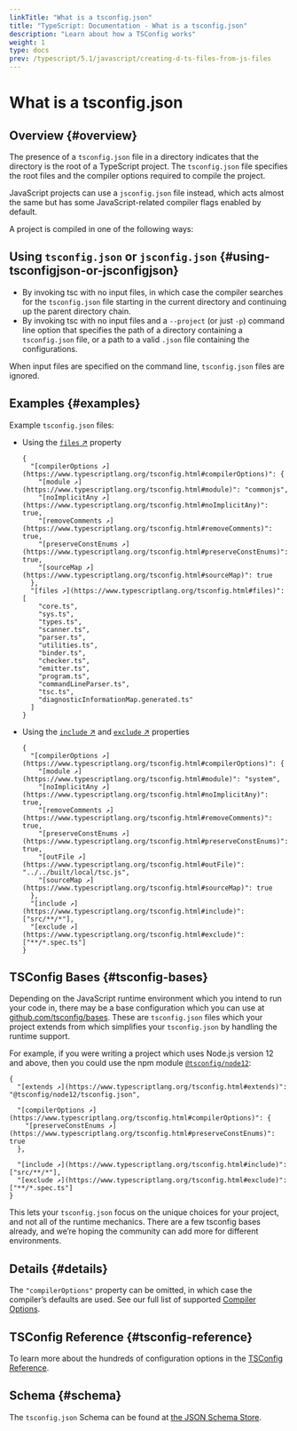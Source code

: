 ```yaml
---
linkTitle: "What is a tsconfig.json"
title: "TypeScript: Documentation - What is a tsconfig.json"
description: "Learn about how a TSConfig works"
weight: 1
type: docs
prev: /typescript/5.1/javascript/creating-d-ts-files-from-js-files
---
```


# What is a tsconfig.json

## Overview {#overview}

The presence of a `tsconfig.json` file in a directory indicates that the directory is the root of a TypeScript project.
The `tsconfig.json` file specifies the root files and the compiler options required to compile the project.

JavaScript projects can use a `jsconfig.json` file instead, which acts almost the same but has some JavaScript-related compiler flags enabled by default.

A project is compiled in one of the following ways:

## Using `tsconfig.json` or `jsconfig.json` {#using-tsconfigjson-or-jsconfigjson}

- By invoking tsc with no input files, in which case the compiler searches for the `tsconfig.json` file starting in the current directory and continuing up the parent directory chain.
- By invoking tsc with no input files and a `--project` (or just `-p`) command line option that specifies the path of a directory containing a `tsconfig.json` file, or a path to a valid `.json` file containing the configurations.

When input files are specified on the command line, `tsconfig.json` files are ignored.

## Examples {#examples}

Example `tsconfig.json` files:

- Using the [`files` ↗](https://www.typescriptlang.org/tsconfig.html#files) property

  ```
  {
    "[compilerOptions ↗](https://www.typescriptlang.org/tsconfig.html#compilerOptions)": {
      "[module ↗](https://www.typescriptlang.org/tsconfig.html#module)": "commonjs",
      "[noImplicitAny ↗](https://www.typescriptlang.org/tsconfig.html#noImplicitAny)": true,
      "[removeComments ↗](https://www.typescriptlang.org/tsconfig.html#removeComments)": true,
      "[preserveConstEnums ↗](https://www.typescriptlang.org/tsconfig.html#preserveConstEnums)": true,
      "[sourceMap ↗](https://www.typescriptlang.org/tsconfig.html#sourceMap)": true
    },
    "[files ↗](https://www.typescriptlang.org/tsconfig.html#files)": [
      "core.ts",
      "sys.ts",
      "types.ts",
      "scanner.ts",
      "parser.ts",
      "utilities.ts",
      "binder.ts",
      "checker.ts",
      "emitter.ts",
      "program.ts",
      "commandLineParser.ts",
      "tsc.ts",
      "diagnosticInformationMap.generated.ts"
    ]
  }
  ```

- Using the [`include` ↗](https://www.typescriptlang.org/tsconfig.html#include) and [`exclude` ↗](https://www.typescriptlang.org/tsconfig.html#exclude) properties

  ```
  {
    "[compilerOptions ↗](https://www.typescriptlang.org/tsconfig.html#compilerOptions)": {
      "[module ↗](https://www.typescriptlang.org/tsconfig.html#module)": "system",
      "[noImplicitAny ↗](https://www.typescriptlang.org/tsconfig.html#noImplicitAny)": true,
      "[removeComments ↗](https://www.typescriptlang.org/tsconfig.html#removeComments)": true,
      "[preserveConstEnums ↗](https://www.typescriptlang.org/tsconfig.html#preserveConstEnums)": true,
      "[outFile ↗](https://www.typescriptlang.org/tsconfig.html#outFile)": "../../built/local/tsc.js",
      "[sourceMap ↗](https://www.typescriptlang.org/tsconfig.html#sourceMap)": true
    },
    "[include ↗](https://www.typescriptlang.org/tsconfig.html#include)": ["src/**/*"],
    "[exclude ↗](https://www.typescriptlang.org/tsconfig.html#exclude)": ["**/*.spec.ts"]
  }
  ```

## TSConfig Bases {#tsconfig-bases}

Depending on the JavaScript runtime environment which you intend to run your code in, there may be a base configuration which you can use at [github.com/tsconfig/bases](https://github.com/tsconfig/bases/).
These are `tsconfig.json` files which your project extends from which simplifies your `tsconfig.json` by handling the runtime support.

For example, if you were writing a project which uses Node.js version 12 and above, then you could use the npm module [`@tsconfig/node12`](https://www.npmjs.com/package/@tsconfig/node12):

```
{
  "[extends ↗](https://www.typescriptlang.org/tsconfig.html#extends)": "@tsconfig/node12/tsconfig.json",

  "[compilerOptions ↗](https://www.typescriptlang.org/tsconfig.html#compilerOptions)": {
    "[preserveConstEnums ↗](https://www.typescriptlang.org/tsconfig.html#preserveConstEnums)": true
  },

  "[include ↗](https://www.typescriptlang.org/tsconfig.html#include)": ["src/**/*"],
  "[exclude ↗](https://www.typescriptlang.org/tsconfig.html#exclude)": ["**/*.spec.ts"]
}
```

This lets your `tsconfig.json` focus on the unique choices for your project, and not all of the runtime mechanics. There are a few tsconfig bases already, and we’re hoping the community can add more for different environments.

## Details {#details}

The `"compilerOptions"` property can be omitted, in which case the compiler’s defaults are used. See our full list of supported [Compiler Options](/typescript/5.1/project-configuration/tsconfig-reference).

## TSConfig Reference {#tsconfig-reference}

To learn more about the hundreds of configuration options in the [TSConfig Reference](/typescript/5.1/project-configuration/tsconfig-reference).

## Schema {#schema}

The `tsconfig.json` Schema can be found at [the JSON Schema Store](http://json.schemastore.org/tsconfig).
